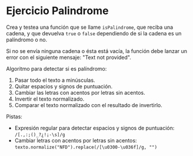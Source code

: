# Ejercicio Palindrome

Crea y testea una función que se llame `isPalindrome`, que reciba una cadena, y que devuelva `true` o `false` dependiendo de si la cadena es un palíndromo o no.

Si no se envía ninguna cadena o ésta está vacía, la función debe lanzar un error con el siguiente mensaje: "Text not provided".

Algoritmo para detectar si es palíndromo:

1. Pasar todo el texto a minúsculas.
2. Quitar espacios y signos de puntuación.
3. Cambiar las letras con acentos por letras sin acentos.
4. Invertir el texto normalizado.
5. Comparar el texto normalizado con el resultado de invertirlo.

Pistas:

- Expresión regular para detectar espacios y signos de puntuación: `/[.,:;()_?¿!¡-\s]/g`
- Cambiar letras con acentos por letras sin acentos: `texto.normalize("NFD").replace(/[\u0300-\u036f]/g, "")`
